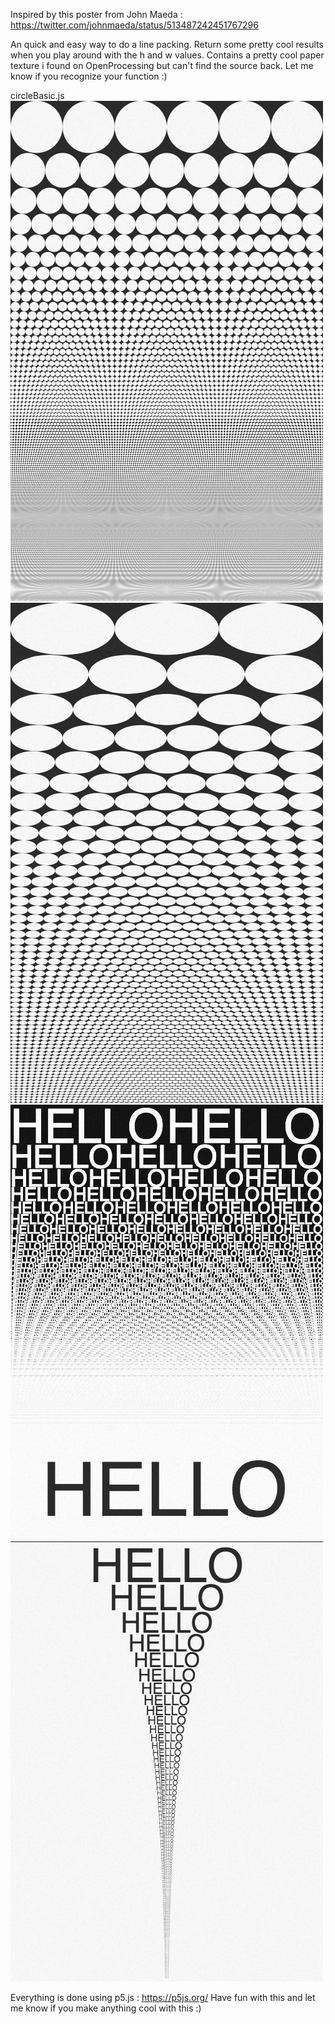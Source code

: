 
Inspired by this poster from John Maeda :
https://twitter.com/johnmaeda/status/513487242451767296

An quick and easy way to do a line packing. Return some pretty cool results when you play around with the h and w values. Contains a pretty cool paper texture i found on OpenProcessing but can't find the source back. Let me know if you recognize your function :)



circleBasic.js
![](data/poster.png)
![](data/poster01.png)
![](data/poster02.png)
![](data/poster03.png)

Everything is done using p5.js : https://p5js.org/
Have fun with this and let me know if you make anything cool with this :)

